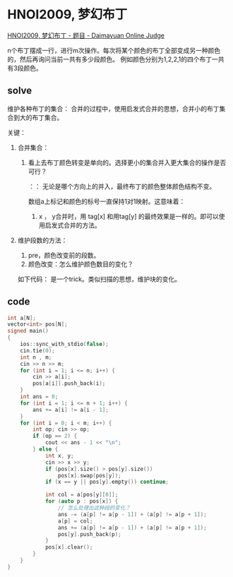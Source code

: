 # HNOI2009, 梦幻布丁

[HNOI2009, 梦幻布丁 - 题目 - Daimayuan Online Judge](http://oj.daimayuan.top/course/15/problem/816)

n个布丁摆成一行，进行m次操作。每次将某个颜色的布丁全部变成另一种颜色的，然后再询问当前一共有多少段颜色。
例如颜色分别为1,2,2,1的四个布丁一共有3段颜色。



## solve

维护各种布丁的集合： 合并的过程中，使用启发式合并的思想，合并小的布丁集合到大的布丁集合。

关键：

1. 合并集合：

   1. 看上去布丁颜色转变是单向的。选择更小的集合并入更大集合的操作是否可行？

      ：： 无论是哪个方向上的并入，最终布丁的颜色整体颜色结构不变。
      
      数组a上标记和颜色的标号一直保持1对1映射。这意味着：
      
      1. x ， y合并时，用 tag[x] 和用tag[y] 的最终效果是一样的。即可以使用启发式合并的方法。

2. 维护段数的方法：

   1. pre，颜色改变前的段数。
   2. 颜色改变：怎么维护颜色数目的变化？
   
   如下代码： 是一个trick。类似扫描的思想，维护块的变化。

## code

```cpp
int a[N];
vector<int> pos[N];
signed main()
{
	ios::sync_with_stdio(false);
	cin.tie(0);
	int n , m;
	cin >> n >> m;
	for (int i = 1; i <= n; i++) {
		cin >> a[i];
		pos[a[i]].push_back(i);
	}
	int ans = 0;
	for (int i = 1; i <= n + 1; i++) {
		ans += a[i] != a[i - 1];
	}
	for (int i = 0; i < m; i++) {
		int op; cin >> op;
		if (op == 2) {
			cout << ans - 1 << "\n";
		} else {
			int x, y;
			cin >> x >> y;
			if (pos[x].size() > pos[y].size())
				pos[x].swap(pos[y]);
			if (x == y || pos[y].empty()) continue;

			int col = a[pos[y][0]];
			for (auto p : pos[x]) {
				// 怎么处理出这种段的变化？
				ans -= (a[p] != a[p - 1]) + (a[p] != a[p + 1]);
				a[p] = col;
				ans += (a[p] != a[p - 1]) + (a[p] != a[p + 1]);
				pos[y].push_back(p);
			}
			pos[x].clear();
		}
	}
}
```



































